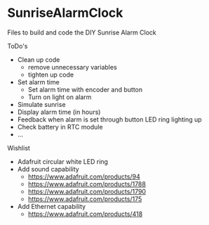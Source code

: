 # SunriseAlarmClock
Files to build and code the DIY Sunrise Alarm Clock

ToDo's
- Clean up code
	- remove unnecessary variables
	- tighten up code
- Set alarm time
	- Set alarm time with encoder and button
	- Turn on light on alarm
- Simulate sunrise
- Display alarm time (in hours)
- Feedback when alarm is set through button LED ring lighting up
- Check battery in RTC module
- ...

Wishlist
- Adafruit circular white LED ring
- Add sound capability
	- https://www.adafruit.com/products/94
	- https://www.adafruit.com/products/1788
	- https://www.adafruit.com/products/1790
	- https://www.adafruit.com/products/175
- Add Ethernet capability
	- https://www.adafruit.com/products/418